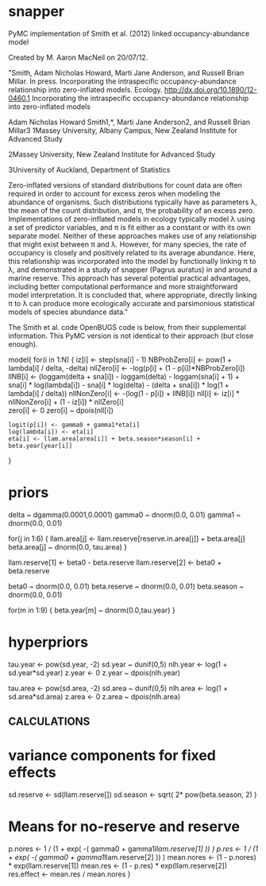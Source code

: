 snapper
=======

PyMC implementation of Smith et al. (2012) linked occupancy-abundance model

Created by M. Aaron MacNeil on 20/07/12.

"Smith, Adam Nicholas Howard, Marti Jane Anderson, and Russell Brian Millar. In press. Incorporating the intraspecific occupancy-abundance relationship into zero-inflated models. Ecology. http://dx.doi.org/10.1890/12-0460.1
Incorporating the intraspecific occupancy-abundance relationship into zero-inflated models

Adam Nicholas Howard Smith1,*, Marti Jane Anderson2, and Russell Brian Millar3
1Massey University, Albany Campus, New Zealand Institute for Advanced Study

2Massey University, New Zealand Institute for Advanced Study

3University of Auckland, Department of Statistics

Zero-inflated versions of standard distributions for count data are often required in order to account for excess zeros when modeling the abundance of organisms. Such distributions typically have as parameters λ, the mean of the count distribution, and π, the probability of an excess zero. Implementations of zero-inflated models in ecology typically model λ using a set of predictor variables, and π is fit either as a constant or with its own separate model. Neither of these approaches makes use of any relationship that might exist between π and λ. However, for many species, the rate of occupancy is closely and positively related to its average abundance. Here, this relationship was incorporated into the model by functionally linking π to λ, and demonstrated in a study of snapper (Pagrus auratus) in and around a marine reserve. This approach has several potential practical advantages, including better computational performance and more straightforward model interpretation. It is concluded that, where appropriate, directly linking π to λ can produce more ecologically accurate and parsimonious statistical models of species abundance data."


The Smith et al. code OpenBUGS code is below, from their supplemental information. This PyMC version is not identical to their approach (but close enough).




model{
  for(i in 1:N) {
    iz[i] <- step(sna[i] - 1)
    NBProbZero[i] <- pow(1 + lambda[i] / delta, -delta)
    nllZero[i] <- -log(p[i] + (1 - p[i])*NBProbZero[i])
    llNB[i] <- (loggam(delta + sna[i]) - loggam(delta) - loggam(sna[i] + 1) + sna[i] * log(lambda[i]) - sna[i] * log(delta) - (delta + sna[i]) * log(1 + lambda[i] / delta))
    nllNonZero[i] <- -(log(1 - p[i]) + llNB[i])	
    nll[i] <- iz[i] * nllNonZero[i] + (1 - iz[i]) * nllZero[i]	
    zero[i] <- 0
    zero[i] ~ dpois(nll[i]) 
  
    logit(p[i]) <- gamma0 + gamma1*eta[i]
    log(lambda[i]) <- eta[i]
    eta[i] <- llam.area[area[i]] + beta.season*season[i] + beta.year[year[i]]
  }
    
  # priors  
  delta ~ dgamma(0.0001,0.0001)
  gamma0 ~ dnorm(0.0, 0.01)
  gamma1 ~ dnorm(0.0, 0.01)

  for(j in 1:6) { llam.area[j] <- llam.reserve[reserve.in.area[j]] + beta.area[j]
                  beta.area[j] ~ dnorm(0.0, tau.area)  }

  llam.reserve[1] <- beta0 - beta.reserve
  llam.reserve[2] <- beta0 + beta.reserve
	
  beta0 ~ dnorm(0.0, 0.01)
  beta.reserve ~ dnorm(0.0, 0.01)
  beta.season ~ dnorm(0.0, 0.01)
  	
  for(m in 1:9) { beta.year[m] ~ dnorm(0.0,tau.year) }
	
  # hyperpriors
  tau.year <- pow(sd.year, -2)
  sd.year ~ dunif(0,5)
  nlh.year <- log(1 + sd.year*sd.year)
  z.year <- 0
  z.year ~ dpois(nlh.year)

  tau.area <- pow(sd.area, -2)
  sd.area ~ dunif(0,5)
  nlh.area <- log(1 + sd.area*sd.area)
  z.area <- 0
  z.area ~ dpois(nlh.area)

  ## CALCULATIONS

  # variance components for fixed effects
  sd.reserve <- sd(llam.reserve[])
  sd.season <- sqrt( 2* pow(beta.season, 2) )

  # Means for no-reserve and reserve
  p.nores <- 1 / (1 + exp( -( gamma0 + gamma1*llam.reserve[1] )) )
  p.res <-  1 / (1 + exp( -( gamma0 + gamma1*llam.reserve[2] )) )
  mean.nores <- (1 - p.nores) * exp(llam.reserve[1])
  mean.res <- (1 - p.res) * exp(llam.reserve[2])
  res.effect <- mean.res / mean.nores
}



